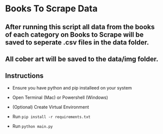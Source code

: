 # Books To Scrape Data

## After running this script all data from the books of each category on Books to Scrape will be saved to seperate .csv files in the data folder.
## All cober art will be saved to the data/img folder.

## Instructions

- Ensure you have python and pip installeed on your system

- Open Terminal (Mac) or Powershell (Windows)

- (Optional) Create Virtual Environment 

- Run ```pip install -r requirements.txt```

- Run ```python main.py```